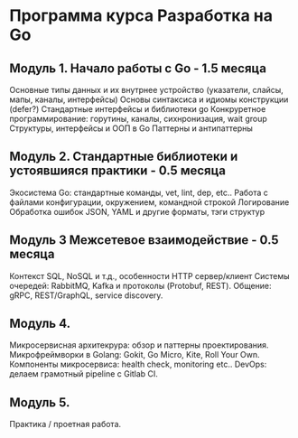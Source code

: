 # Программа курса Разработка на Go

## Модуль 1. Начало работы с Go  - 1.5 месяца
Основные типы данных и их внутрнее устройство (указатели, слайсы, мапы, каналы, интерфейсы)
Основы синтаксиса и идиомы конструкции (defer?)
Стандартные интерфейсы и библиотеки go
Конкруретное программирование: горутины, каналы, сихнронизация, wait group
Структуры, интерфейсы и ООП в Go
Паттерны и антипаттерны

## Модуль 2. Стандартные библиотеки и устоявшияся практики - 0.5 месяца
Экосистема Go: стандартные команды, vet, lint, dep, etc..
Работа с файлами конфигурации, окружением, командной строкой
Логирование
Обработка ошибок
JSON, YAML и другие форматы, тэги структур

## Модуль 3 Межсетевое взаимодействие - 0.5 месяца
Контекст
SQL, NoSQL и т.д., особенности
HTTP сервер/клиент
Системы очередей: RabbitMQ, Kafka и протоколы (Protobuf, REST).
Общение: gRPC, REST/GraphQL, service discovery.

## Модуль 4. 
Микросервисная архитекрура: обзор и паттерны проектирования.
Микрофреймворки в Golang: Gokit, Go Micro, Kite, Roll Your Own.
Компоненты микросервиса: health check, monitoring etc..
DevOps: делаем грамотный pipeline с Gitlab CI. 

## Модуль 5.
Практика / проетная работа.
